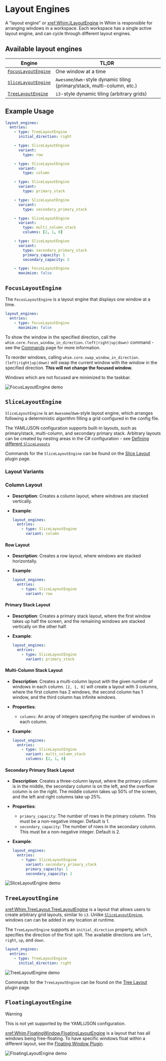# Layout Engines

A "layout engine" or <xref:Whim.ILayoutEngine> in Whim is responsible for arranging windows in a workspace. Each workspace has a single active layout engine, and can cycle through different layout engines.

## Available layout engines

| Engine                                    | TL;DR                                                                    |
| ----------------------------------------- | ------------------------------------------------------------------------ |
| [`FocusLayoutEngine`](#focuslayoutengine) | One window at a time                                                     |
| [`SliceLayoutEngine`](#slicelayoutengine) | `Awesome`/`dwm`-style dynamic tiling (primary/stack, multi-column, etc.) |
| [`TreeLayoutEngine`](#treelayoutengine)   | `i3`-style dynamic tiling (arbitrary grids)                              |

## Example Usage

```yaml
layout_engines:
  entries:
    - type: TreeLayoutEngine
      initial_direction: right

    - type: SliceLayoutEngine
      variant:
        type: row

    - type: SliceLayoutEngine
      variant:
        type: column

    - type: SliceLayoutEngine
      variant:
        type: primary_stack

    - type: SliceLayoutEngine
      variant:
        type: secondary_primary_stack

    - type: SliceLayoutEngine
      variant:
        type: multi_column_stack
        columns: [2, 1, 0]

    - type: SliceLayoutEngine
      variant:
        type: secondary_primary_stack
        primary_capacity: 1
        secondary_capacity: 2

    - type: FocusLayoutEngine
      maximize: false
```

## `FocusLayoutEngine`

The `FocusLayoutEngine` is a layout engine that displays one window at a time.

```yaml
layout_engines:
  entries:
    - type: FocusLayoutEngine
      maximize: false
```

To show the window in the specified direction, call the `whim.core.focus_window_in_direction.(left|right|up|down)` command - see the [Commands](commands.md) page for more information.

To reorder windows, calling `whim.core.swap_window_in_direction.(left|right|up|down)` will swap the current window with the window in the specified direction. **This will not change the focused window.**

Windows which are not focused are minimized to the taskbar.

![FocusLayoutEngine demo](../../images/focus-layout-demo.gif)

## `SliceLayoutEngine`

`SliceLayoutEngine` is an `Awesome`/`dwm`-style layout engine, which arranges following a deterministic algorithm filling a grid configured in the config file.

The YAML/JSON configuration supports built-in layouts, such as primary/stack, multi-column, and secondary primary stack. Arbitrary layouts can be created by nesting areas in the C# configuration - see [Defining different `SliceLayouts`](../../script/core/layout-engines.md#defining-different-slicelayouts)

Commands for the `SliceLayoutEngine` can be found on the [Slice Layout](../plugins/slice-layout.md#commands) plugin page.

### Layout Variants

### Column Layout

- **Description**: Creates a column layout, where windows are stacked vertically.
- **Example**:

  ```yaml
  layout_engines:
    entries:
      - type: SliceLayoutEngine
        variant: column
  ```

#### Row Layout

- **Description**: Creates a row layout, where windows are stacked horizontally.
- **Example**:

  ```yaml
  layout_engines:
    entries:
      - type: SliceLayoutEngine
        variant: row
  ```

#### Primary Stack Layout

- **Description**: Creates a primary stack layout, where the first window takes up half the screen, and the remaining windows are stacked vertically on the other half.
- **Example**:

  ```yaml
  layout_engines:
    entries:
      - type: SliceLayoutEngine
        variant: primary_stack
  ```

#### Multi-Column Stack Layout

- **Description**: Creates a multi-column layout with the given number of windows in each column. `[2, 1, 0]` will create a layout with 3 columns, where the first column has 2 windows, the second column has 1 window, and the third column has infinite windows.
- **Properties**:
  - `columns`: An array of integers specifying the number of windows in each column.
- **Example**:

  ```yaml
  layout_engines:
    entries:
      - type: SliceLayoutEngine
        variant: multi_column_stack
        columns: [2, 1, 0]
  ```

#### Secondary Primary Stack Layout

- **Description**: Creates a three-column layout, where the primary column is in the middle, the secondary column is on the left, and the overflow column is on the right. The middle column takes up 50% of the screen, and the left and right columns take up 25%.
- **Properties**:
  - `primary_capacity`: The number of rows in the primary column. This must be a non-negative integer. Default is 1.
  - `secondary_capacity`: The number of rows in the secondary column. This must be a non-negative integer. Default is 2.
- **Example**:

  ```yaml
  layout_engines:
    entries:
      - type: SliceLayoutEngine
        variant: secondary_primary_stack
        primary_capacity: 1
        secondary_capacity: 2
  ```

![SliceLayoutEngine demo](../../images/slice-layout-demo.gif)

## `TreeLayoutEngine`

<xref:Whim.TreeLayout.TreeLayoutEngine> is a layout that allows users to create arbitrary grid layouts, similar to `i3`. Unlike [`SliceLayoutEngine`](#slicelayoutengine), windows can can be added in any location at runtime.

The `TreeLayoutEngine` supports an `initial_direction` property, which specifies the direction of the first split. The available directions are `left`, `right`, `up`, and `down`.

```yaml
layout_engines:
  entries:
    - type: TreeLayoutEngine
      initial_direction: right
```

![TreeLayoutEngine demo](../../images/tree-layout-demo.gif)

Commands for the `TreeLayoutEngine` can be found on the [Tree Layout](../plugins/tree-layout.md#commands) plugin page.

## `FloatingLayoutEngine`

> [!WARNING]
> This is not yet supported by the YAML/JSON configuration.

<xref:Whim.FloatingWindow.FloatingLayoutEngine> is a layout that has all windows being free-floating. To have specific windows float within a different layout, see the [Floating Window Plugin](../plugins/floating-window.md).

![FloatingLayoutEngine demo](../../images/floating-layout-demo.gif)
